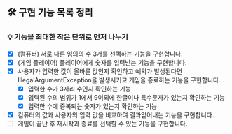 ## 🛠 구현 기능 목록 정리

### 💡 기능을 최대한 작은 단위로 먼저 나누기

- [x]  (컴퓨터) 서로 다른 임의의 수 3개를 선택하는 기능을 구현합니다.
- [x]  (게임 플레이어) 플레이어에게 숫자를 입력받는 기능을 구현합니다.
- [x]  사용자가 입력한 값이 올바른 값인지 확인하고 예외가 발생된다면 IllegalArgumentException을 발생시키고 게임을 종료하는 기능을 구현합니다.
    - [x]  입력한 수가 3자리 수인지 확인하는 기능
    - [x]  입력된 수의 범위가 1에서 9이외에 한글이나 특수문자가 있는지 확인하는 기능
    - [x]  입력한 수에 중복되는 숫자가 있는지 확인하는 기능
- [x]  컴퓨터의 값과 사용자의 입력 값을 비교하여 결과얻어내는 기능을 구현합니다.
- [ ]  게임이 끝난 후 재시작과 종료를 선택할 수 있는 기능을 구현합니다.